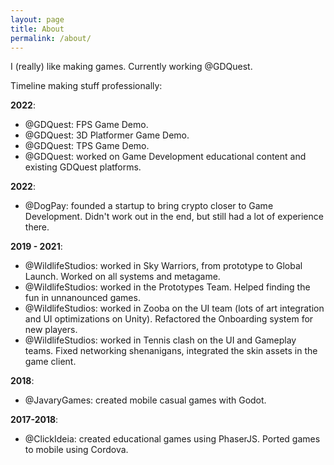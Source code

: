 ```yaml
---
layout: page
title: About
permalink: /about/
---
```


I (really) like making games. Currently working @GDQuest.

Timeline making stuff professionally:

**2022**:
- @GDQuest: FPS Game Demo.
- @GDQuest: 3D Platformer Game Demo.
- @GDQuest: TPS Game Demo.
- @GDQuest: worked on Game Development educational content and existing GDQuest platforms.

**2022**:
- @DogPay: founded a startup to bring crypto closer to Game Development. Didn't work out in the end, but still had a lot of experience there.

**2019 - 2021**:
- @WildlifeStudios: worked in Sky Warriors, from prototype to Global Launch. Worked on all systems and metagame.
- @WildlifeStudios: worked in the Prototypes Team. Helped finding the fun in unnanounced games.
- @WildlifeStudios: worked in Zooba on the UI team (lots of art integration and UI optimizations on Unity). Refactored the Onboarding system for new players.
- @WildlifeStudios: worked in Tennis clash on the UI and Gameplay teams. Fixed networking shenanigans, integrated the skin assets in the game client.

**2018**:
- @JavaryGames: created mobile casual games with Godot.

**2017-2018**:
- @ClickIdeia: created educational games using PhaserJS. Ported games to mobile using Cordova.
